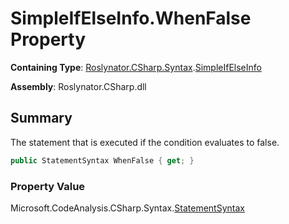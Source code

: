 # SimpleIfElseInfo\.WhenFalse Property

**Containing Type**: [Roslynator.CSharp.Syntax](../../README.md)\.[SimpleIfElseInfo](../README.md)

**Assembly**: Roslynator\.CSharp\.dll

## Summary

The statement that is executed if the condition evaluates to false\.

```csharp
public StatementSyntax WhenFalse { get; }
```

### Property Value

Microsoft\.CodeAnalysis\.CSharp\.Syntax\.[StatementSyntax](https://docs.microsoft.com/en-us/dotnet/api/microsoft.codeanalysis.csharp.syntax.statementsyntax)

